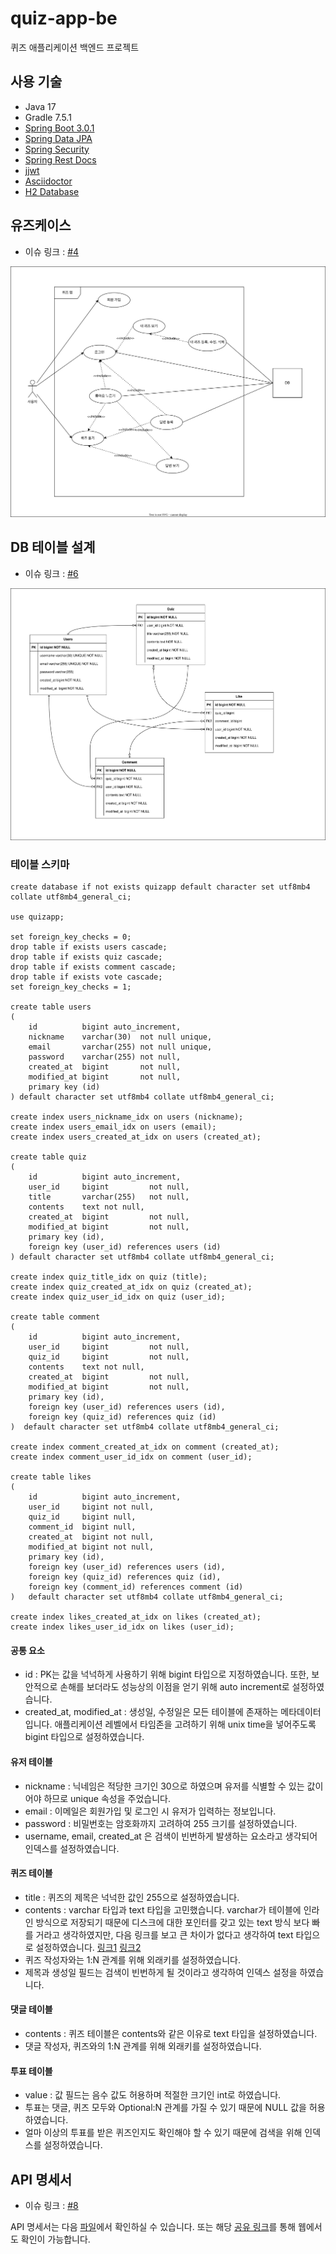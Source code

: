 # quiz-app-be
퀴즈 애플리케이션 백엔드 프로젝트

## 사용 기술

- Java 17
- Gradle 7.5.1
- [Spring Boot 3.0.1](https://spring.io/projects/spring-boot)
- [Spring Data JPA](https://spring.io/projects/spring-data-jpa)
- [Spring Security](https://spring.io/projects/spring-security)
- [Spring Rest Docs](https://spring.io/projects/spring-restdocs)
- [jjwt](https://github.com/jwtk/jjwt)
- [Asciidoctor](https://docs.asciidoctor.org/)
- [H2 Database](https://www.h2database.com/html/main.html)

## 유즈케이스

- 이슈 링크 : [#4](https://github.com/leesh5000/quiz-app-be/issues/4)

![usecase](document/usecase.svg)

## DB 테이블 설계

- 이슈 링크 : [#6](https://github.com/leesh5000/quiz-app-be/issues/6)

![erd](document/erd.svg)

### 테이블 스키마

```mysql
create database if not exists quizapp default character set utf8mb4 collate utf8mb4_general_ci;

use quizapp;

set foreign_key_checks = 0;
drop table if exists users cascade;
drop table if exists quiz cascade;
drop table if exists comment cascade;
drop table if exists vote cascade;
set foreign_key_checks = 1;

create table users
(
    id          bigint auto_increment,
    nickname    varchar(30)  not null unique,
    email       varchar(255) not null unique,
    password    varchar(255) not null,
    created_at  bigint       not null,
    modified_at bigint       not null,
    primary key (id)
) default character set utf8mb4 collate utf8mb4_general_ci;

create index users_nickname_idx on users (nickname);
create index users_email_idx on users (email);
create index users_created_at_idx on users (created_at);

create table quiz
(
    id          bigint auto_increment,
    user_id     bigint         not null,
    title       varchar(255)   not null,
    contents    text not null,
    created_at  bigint         not null,
    modified_at bigint         not null,
    primary key (id),
    foreign key (user_id) references users (id)
) default character set utf8mb4 collate utf8mb4_general_ci;

create index quiz_title_idx on quiz (title);
create index quiz_created_at_idx on quiz (created_at);
create index quiz_user_id_idx on quiz (user_id);

create table comment
(
    id          bigint auto_increment,
    user_id     bigint         not null,
    quiz_id     bigint         not null,
    contents    text not null,
    created_at  bigint         not null,
    modified_at bigint         not null,
    primary key (id),
    foreign key (user_id) references users (id),
    foreign key (quiz_id) references quiz (id)
)  default character set utf8mb4 collate utf8mb4_general_ci;

create index comment_created_at_idx on comment (created_at);
create index comment_user_id_idx on comment (user_id);

create table likes
(
    id          bigint auto_increment,
    user_id     bigint not null,
    quiz_id     bigint null,
    comment_id  bigint null,
    created_at  bigint not null,
    modified_at bigint not null,
    primary key (id),
    foreign key (user_id) references users (id),
    foreign key (quiz_id) references quiz (id),
    foreign key (comment_id) references comment (id)
)   default character set utf8mb4 collate utf8mb4_general_ci;

create index likes_created_at_idx on likes (created_at);
create index likes_user_id_idx on likes (user_id);
```

#### 공통 요소
- id : PK는 값을 넉넉하게 사용하기 위해 bigint 타입으로 지정하였습니다. 또한, 보안적으로 손해를 보더라도 성능상의 이점을 얻기 위해 auto increment로 설정하였습니다.
- created_at, modified_at : 생성일, 수정일은 모든 테이블에 존재하는 메타데이터입니다. 애플리케이션 레벨에서 타임존을 고려하기 위해 unix time을 넣어주도록 bigint 타입으로 설정하였습니다.

#### 유저 테이블 
- nickname : 닉네임은 적당한 크기인 30으로 하였으며 유저를 식별할 수 있는 값이어야 하므로 unique 속성을 주었습니다.
- email : 이메일은 회원가입 및 로그인 시 유저가 입력하는 정보입니다.
- password : 비밀번호는 암호화까지 고려하여 255 크기를 설정하였습니다.
- username, email, created_at 은 검색이 빈번하게 발생하는 요소라고 생각되어 인덱스를 설정하였습니다.

#### 퀴즈 테이블
- title : 퀴즈의 제목은 넉넉한 값인 255으로 설정하였습니다.
- contents : varchar 타입과 text 타입을 고민했습니다. varchar가 테이블에 인라인 방식으로 저장되기 때문에 디스크에 대한 포인터를 갖고 있는 text 방식 보다 빠를 거라고 생각하였지만, 다음 링크를 보고 큰 차이가 없다고 생각하여 text 타입으로 설정하였습니다. [링크1](https://stackoverflow.com/questions/6404628/varchar-vs-text-in-mysql?noredirect=1&lq=1) [링크2](https://blog.programster.org/mysql-benchmarking-varchar-vs-text)
- 퀴즈 작성자와는 1:N 관계를 위해 외래키를 설정하였습니다.
- 제목과 생성일 필드는 검색이 빈번하게 될 것이라고 생각하여 인덱스 설정을 하였습니다.

#### 댓글 테이블
- contents : 퀴즈 테이블은 contents와 같은 이유로 text 타입을 설정하였습니다.
- 댓글 작성자, 퀴즈와의 1:N 관계를 위해 외래키를 설정하였습니다.

#### 투표 테이블
- value : 값 필드는 음수 값도 허용하며 적절한 크기인 int로 하였습니다.
- 투표는 댓글, 퀴즈 모두와 Optional:N 관계를 가질 수 있기 때문에 NULL 값을 허용하였습니다.
- 얼마 이상의 투표를 받은 퀴즈인지도 확인해야 할 수 있기 때문에 검색을 위해 인덱스를 설정하였습니다.

## API 명세서

- 이슈 링크 : [#8](https://github.com/leesh5000/quiz-app-be/issues/8)

API 명세서는 다음 [파일](document/api-spec.xlsx)에서 확인하실 수 있습니다. 또는 해당 [공유 링크](https://docs.google.com/spreadsheets/d/1I_l4VhwKM8RCEsLkSF-ePsi_1EWj8a9Emm32bf8BvMM/edit?usp=sharing)를 통해 웹에서도 확인이 가능합니다.